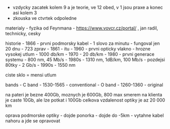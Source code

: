 - vzdycky zacatek kolem 9 a je teorie, ve 12 obed, v 1 jsou praxe a konec asi kolem 3
- zkouska ve ctvrtek odpoledne

materialy
	- fyzika od Feynmana
	- https://www.vovcr.cz/portal/ , jan radil, technicky, cesky

historie
	- 1866
		- prvni podmorsky kabel
		- 1 slovo za minutu
		- fungoval jen 20 dnu
		- 723 zprav
	- 1861
		- itu
	- 1960
		- prvni opticky vlakno
			- hrozne vysokej utlum
		- 1000 db/km
	- 1970
		- 20 db/km
	- 1980
		- prvni generace systemu
		- 800 nm, 45 Mb/s
	- 1980s
		- 1310 nm, 1dB/km, 100 Mb/s
	- pozdejsi 80tky
		- 2 Gb/s
	- 1990s
		- 1550 nm

ciste sklo = mensi utlum

bands
	- C band
		- 1530-1565
		- conventional
	- O band
		- 1260-1360
		- original

na pateri je bezne 400Gb, moznych je 600Gb, 800 max
smerem na klienta je caste 10Gb, ale lze potkat i 100Gb
celkova vzdalenost optiky je az 20 000 km

oprava podmorske optiky
	- dojde ponorka
	- dojde do -5km
	- vytahne kabel nahoru a jde se opravovat





